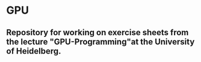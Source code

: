 GPU
===
Repository for working on exercise sheets from the lecture "GPU-Programming"at the University of Heidelberg.
------------------------------------------------------------------------------------------------------------
